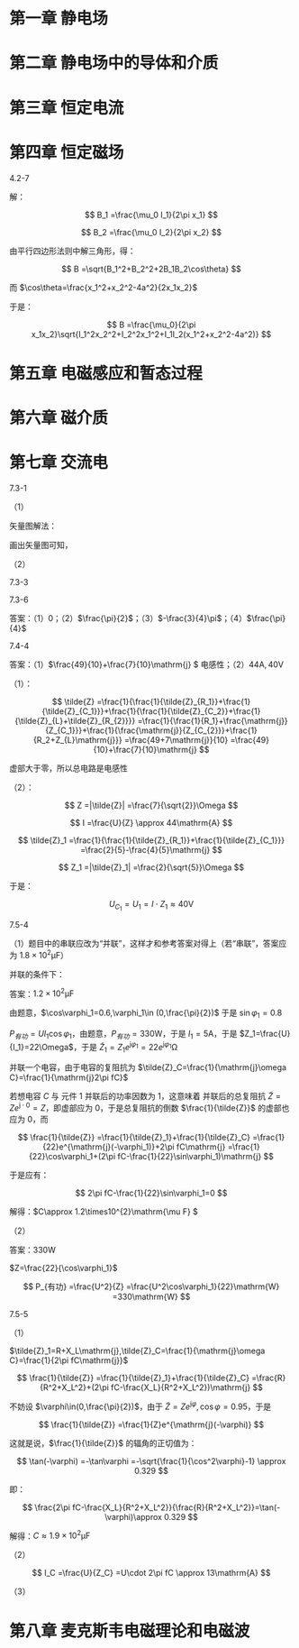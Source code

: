 # 第一章 静电场

# 第二章 静电场中的导体和介质

# 第三章 恒定电流

# 第四章 恒定磁场

4.2-7

解：

$$
B_1
=\frac{\mu_0 I_1}{2\pi x_1}
$$

$$
B_2
=\frac{\mu_0 I_2}{2\pi x_2}
$$

由平行四边形法则中解三角形，得：

$$
B
=\sqrt{B_1^2+B_2^2+2B_1B_2\cos\theta}
$$

而 $\cos\theta=\frac{x_1^2+x_2^2-4a^2}{2x_1x_2}$

于是：

$$
B
=\frac{\mu_0}{2\pi x_1x_2}\sqrt{I_1^2x_2^2+I_2^2x_1^2+I_1I_2(x_1^2+x_2^2-4a^2)}
$$

# 第五章 电磁感应和暂态过程

# 第六章 磁介质

# 第七章 交流电

7.3-1

（1）

矢量图解法：

画出矢量图可知，

（2）

7.3-3

7.3-6

答案：（1）$0$；（2）$\frac{\pi}{2}$；（3）$-\frac{3}{4}\pi$；（4）$\frac{\pi}{4}$

7.4-4

答案：（1）$\frac{49}{10}+\frac{7}{10}\mathrm{j} $ 电感性；（2）$44\mathrm{A},40\mathrm{V}$

（1）：

$$
\tilde{Z}
=\frac{1}{\frac{1}{\tilde{Z}_{R_1}}+\frac{1}{\tilde{Z}_{C_1}}}+\frac{1}{\frac{1}{\tilde{Z}_{C_2}}+\frac{1}{\tilde{Z}_{L}+\tilde{Z}_{R_{2}}}}
=\frac{1}{\frac{1}{R_1}+\frac{\mathrm{j}}{Z_{C_1}}}+\frac{1}{\frac{\mathrm{j}}{Z_{C_{2}}}+\frac{1}{R_2+Z_{L}\mathrm{j}}}
=\frac{49+7\mathrm{j}}{10}
=\frac{49}{10}+\frac{7}{10}\mathrm{j}
$$

虚部大于零，所以总电路是电感性

（2）：

$$
Z
=|\tilde{Z}|
=\frac{7}{\sqrt{2}}\Omega
$$

$$
I
=\frac{U}{Z}
\approx 44\mathrm{A}
$$

$$
\tilde{Z}_1
=\frac{1}{\frac{1}{\tilde{Z}_{R_1}}+\frac{1}{\tilde{Z}_{C_1}}}
=\frac{2}{5}-\frac{4}{5}\mathrm{j}
$$

$$
Z_1
=|\tilde{Z}_1|
=\frac{2}{\sqrt{5}}\Omega
$$

于是：

$$
U_{C_1}
=U_1
=I\cdot Z_1
\approx 40\mathrm{V}
$$

7.5-4

（1）题目中的串联应改为“并联”，这样才和参考答案对得上（若“串联”，答案应为 $1.8\times 10^{2}\mathrm{\mu F}$）

并联的条件下：

答案：$1.2\times 10^{2}\mathrm{\mu F}$

由题意，$\cos\varphi_1=0.6,\varphi_1\in (0,\frac{\pi}{2})$ 于是 $\sin\varphi_1=0.8$

$P_{有功}=UI_1\cos\varphi_1$，由题意，$P_{有功}=330\mathrm{W}$，于是 $I_1=5\mathrm{A}$，于是 $Z_1=\frac{U}{I_1}=22\Omega$，于是 $\tilde{Z}_1=Z_1e^{\mathrm{j}\varphi_1}=22e^{\mathrm{j}\varphi_1} \mathrm{\Omega}$

并联一个电容，由于电容的复阻抗为 $\tilde{Z}_C=\frac{1}{\mathrm{j}\omega C}=\frac{1}{\mathrm{j}2\pi fC}$

若想电容 $C$ 与 元件 $1$ 并联后的功率因数为 $1$，这意味着 并联后的总复阻抗 $\tilde{Z}=Ze^{\mathrm{j}\cdot 0}=Z$，即虚部应为 $0$，于是总复阻抗的倒数 $\frac{1}{\tilde{Z}}$ 的虚部也应为 $0$，而

$$
\frac{1}{\tilde{Z}}
=\frac{1}{\tilde{Z}_1}+\frac{1}{\tilde{Z}_C}
=\frac{1}{22}e^{\mathrm{j}(-\varphi_1)}+2\pi fC\mathrm{j}
=\frac{1}{22}\cos\varphi_1+(2\pi fC-\frac{1}{22}\sin\varphi_1)\mathrm{j}
$$

于是应有：

$$
2\pi fC-\frac{1}{22}\sin\varphi_1=0
$$

解得：$C\approx 1.2\times10^{2}\mathrm{\mu F} $

（2）

答案：$330\mathrm{W}$

$Z=\frac{22}{\cos\varphi_1}$

$$
P_{有功}
=\frac{U^2}{Z}
=\frac{U^2\cos\varphi_1}{22}\mathrm{W}
=330\mathrm{W}
$$

7.5-5

（1）

$\tilde{Z}_1=R+X_L\mathrm{j},\tilde{Z}_C=\frac{1}{\mathrm{j}\omega C}=\frac{1}{2\pi fC\mathrm{j}}$

$$
\frac{1}{\tilde{Z}}
=\frac{1}{\tilde{Z}_1}+\frac{1}{\tilde{Z}_C}
=\frac{R}{R^2+X_L^2}+(2\pi fC-\frac{X_L}{R^2+X_L^2})\mathrm{j}
$$

不妨设 $\varphi\in(0,\frac{\pi}{2})$，由于 $\tilde{Z}=Ze^{\mathrm{j}\varphi},\cos\varphi=0.95$，于是

$$
\frac{1}{\tilde{Z}}
=\frac{1}{Z}e^{\mathrm{j}(-\varphi)}
$$

这就是说，$\frac{1}{\tilde{Z}}$ 的辐角的正切值为：

$$
\tan(-\varphi)
=-\tan\varphi
=-\sqrt{\frac{1}{\cos^2\varphi}-1}
\approx 0.329 
$$

即：

$$
\frac{2\pi fC-\frac{X_L}{R^2+X_L^2}}{\frac{R}{R^2+X_L^2}}=\tan(-\varphi)\approx 0.329 
$$

解得：$C\approx 1.9\times 10^2\mathrm{\mu F}$

（2）

$$
I_C
=\frac{U}{Z_C}
=U\cdot 2\pi fC
\approx 13\mathrm{A}
$$

（3）



# 第八章 麦克斯韦电磁理论和电磁波

